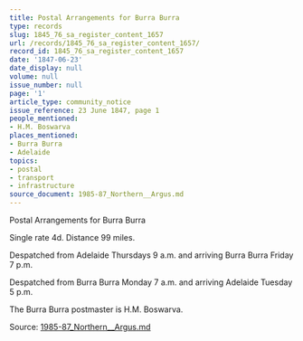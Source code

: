 ```yaml
---
title: Postal Arrangements for Burra Burra
type: records
slug: 1845_76_sa_register_content_1657
url: /records/1845_76_sa_register_content_1657/
record_id: 1845_76_sa_register_content_1657
date: '1847-06-23'
date_display: null
volume: null
issue_number: null
page: '1'
article_type: community_notice
issue_reference: 23 June 1847, page 1
people_mentioned:
- H.M. Boswarva
places_mentioned:
- Burra Burra
- Adelaide
topics:
- postal
- transport
- infrastructure
source_document: 1985-87_Northern__Argus.md
---
```


Postal Arrangements for Burra Burra

Single rate 4d.  Distance 99 miles.

Despatched from Adelaide Thursdays 9 a.m. and arriving Burra Burra Friday 7 p.m.

Despatched from Burra Burra Monday 7 a.m. and arriving Adelaide Tuesday 5 p.m.

The Burra Burra postmaster is H.M. Boswarva.

Source: [1985-87_Northern__Argus.md](/downloads/markdown/1985-87_Northern__Argus.md)
